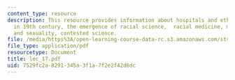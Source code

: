 ```yaml
---
content_type: resource
description: This resource provides information about hospitals and ethnic anxiety
  in 19th century, the emergence of racial science,  racial medicine, medicine, gender,
  and sexuality, contested science.
file: /media/https%3A/open-learning-course-data-rc.s3.amazonaws.com/sts-005-disease-and-society-in-america-fall-2005/7529fc2a8291345a3f1a7f2e2f42d6dc_lec_17.pdf
file_type: application/pdf
resourcetype: Document
title: lec_17.pdf
uid: 7529fc2a-8291-345a-3f1a-7f2e2f42d6dc
---
```

